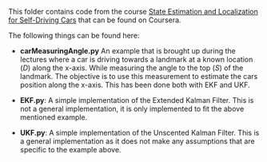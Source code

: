 This folder contains code from the course [State Estimation and Localization for Self-Driving Cars](https://www.coursera.org/learn/state-estimation-localization-self-driving-cars/home/welcome) that can be found on Coursera. 

The following things can be found here:

- **carMeasuringAngle.py** An example that is brought up during the lectures where a car is driving towards a landmark at a known location (*D*) along the x-axis. While measuring the angle to the top (*S*) of the landmark. The objective is to use this measurement to estimate the cars position along the x-axis. This has been done both with EKF and UKF. 
    
- **EKF.py**: A simple implementation of the Extended Kalman Filter. This is not a general implementation, it is only implemented to fit the above mentioned example. 
    
- **UKF.py**: A simple implementation of the Unscented Kalman Filter. This is a general implementation as it does not make any assumptions that are specific to the example above. 
